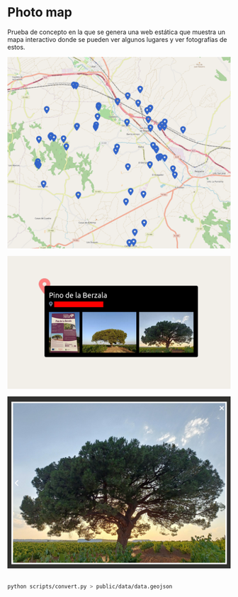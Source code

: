 # Photo map

Prueba de concepto en la que se genera una web estática que muestra un mapa interactivo donde se pueden ver algunos lugares y ver fotografías de estos.


![](docs/img/main.png)

![](docs/img/popup.png)

![](docs/img/viewer.png)


## 

```bash
python scripts/convert.py > public/data/data.geojson
```